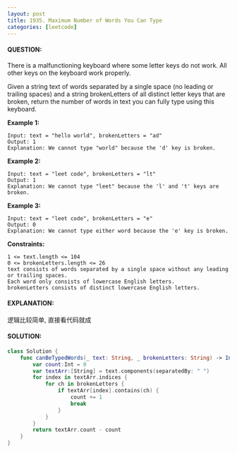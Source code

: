```yaml
---
layout: post
title: 1935. Maximum Number of Words You Can Type
categories: [leetcode]
---
```

#### QUESTION:
There is a malfunctioning keyboard where some letter keys do not work. All other keys on the keyboard work properly.

Given a string text of words separated by a single space (no leading or trailing spaces) and a string brokenLetters of all distinct letter keys that are broken, return the number of words in text you can fully type using this keyboard.

 

__Example 1:__
```
Input: text = "hello world", brokenLetters = "ad"
Output: 1
Explanation: We cannot type "world" because the 'd' key is broken.
```
__Example 2:__
```
Input: text = "leet code", brokenLetters = "lt"
Output: 1
Explanation: We cannot type "leet" because the 'l' and 't' keys are broken.
```
__Example 3:__
```
Input: text = "leet code", brokenLetters = "e"
Output: 0
Explanation: We cannot type either word because the 'e' key is broken.
 ```

__Constraints:__
```
1 <= text.length <= 104
0 <= brokenLetters.length <= 26
text consists of words separated by a single space without any leading or trailing spaces.
Each word only consists of lowercase English letters.
brokenLetters consists of distinct lowercase English letters.
```
#### EXPLANATION:
逻辑比较简单, 直接看代码就成

#### SOLUTION:
```swift
class Solution {
    func canBeTypedWords(_ text: String, _ brokenLetters: String) -> Int {
        var count:Int = 0
        var textArr:[String] = text.components(separatedBy: " ")
        for index in textArr.indices {
            for ch in brokenLetters {
                if textArr[index].contains(ch) {
                    count += 1
                    break
                }
            }
        }
        return textArr.count - count
    }
}
```

